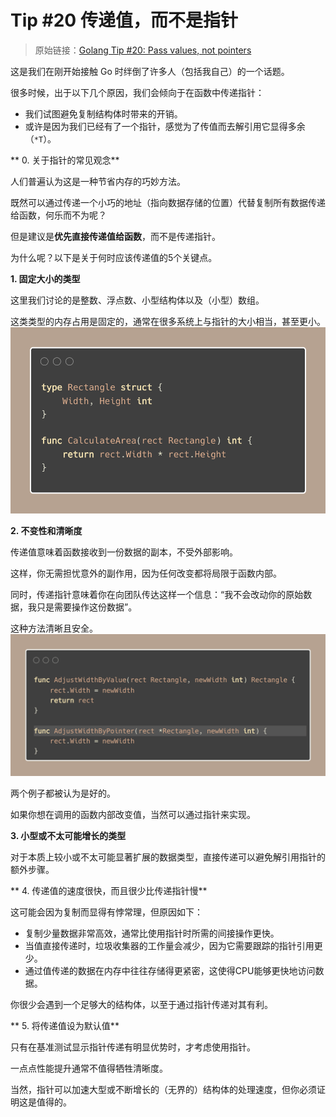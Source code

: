#  Tip #20 传递值，而不是指针

>  原始链接：[Golang Tip #20: Pass values, not pointers](https://twitter.com/func25/status/1757387675085279437)
>

这是我们在刚开始接触 Go 时绊倒了许多人（包括我自己）的一个话题。

很多时候，出于以下几个原因，我们会倾向于在函数中传递指针：
- 我们试图避免复制结构体时带来的开销。
- 或许是因为我们已经有了一个指针，感觉为了传值而去解引用它显得多余（`*T`）。

** 0. 关于指针的常见观念**

人们普遍认为这是一种节省内存的巧妙方法。

既然可以通过传递一个小巧的地址（指向数据存储的位置）代替复制所有数据传递给函数，何乐而不为呢？

但是建议是**优先直接传递值给函数**，而不是传递指针。

为什么呢？以下是关于何时应该传递值的5个关键点。

**1. 固定大小的类型**

这里我们讨论的是整数、浮点数、小型结构体以及（小型）数组。

这类类型的内存占用是固定的，通常在很多系统上与指针的大小相当，甚至更小。
![](./images/020/1.png)

**2. 不变性和清晰度**

传递值意味着函数接收到一份数据的副本，不受外部影响。

这样，你无需担忧意外的副作用，因为任何改变都将局限于函数内部。

同时，传递指针意味着你在向团队传达这样一个信息：“我不会改动你的原始数据，我只是需要操作这份数据”。

这种方法清晰且安全。
![](./images/020/2.png)

两个例子都被认为是好的。

如果你想在调用的函数内部改变值，当然可以通过指针来实现。


**3. 小型或不太可能增长的类型**

对于本质上较小或不太可能显著扩展的数据类型，直接传递可以避免解引用指针的额外步骤。

** 4. 传递值的速度很快，而且很少比传递指针慢**

这可能会因为复制而显得有悖常理，但原因如下：
- 复制少量数据非常高效，通常比使用指针时所需的间接操作更快。
- 当值直接传递时，垃圾收集器的工作量会减少，因为它需要跟踪的指针引用更少。
- 通过值传递的数据在内存中往往存储得更紧密，这使得CPU能够更快地访问数据。

你很少会遇到一个足够大的结构体，以至于通过指针传递对其有利。

** 5. 将传递值设为默认值**

只有在基准测试显示指针传递有明显优势时，才考虑使用指针。

一点点性能提升通常不值得牺牲清晰度。

当然，指针可以加速大型或不断增长的（无界的）结构体的处理速度，但你必须证明这是值得的。
